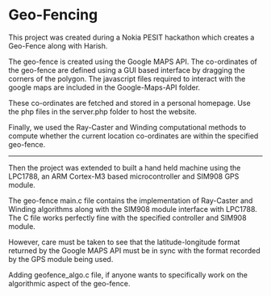 Geo-Fencing
===========

This project was created during a Nokia PESIT hackathon which creates a Geo-Fence along with Harish.

The geo-fence is created using the Google MAPS API. The co-ordinates of the geo-fence are defined using a GUI based interface by dragging the corners of the polygon. The javascript files required to interact with the google maps are included in the Google-Maps-API folder.

These co-ordinates are fetched and stored in a personal homepage. Use the php files in the server.php folder to host the website.

Finally, we used the Ray-Caster and Winding computational methods to compute whether the current location co-ordinates are within the specified geo-fence.
____________________________________________________________________________________________________________________________

Then the project was extended to built a hand held machine using the LPC1788, an ARM Cortex-M3 based microcontroller and SIM908 GPS module.

The geo-fence main.c file contains the implementation of Ray-Caster and Winding algorithms along with the SIM908 module interface with LPC1788. The C file works perfectly fine with the specified controller and SIM908 module.

However, care must be taken to see that the latitude-longitude format returned by the Google MAPS API must be in sync with the format recorded by the GPS module being used.

Adding geofence_algo.c file, if anyone wants to specifically work on the algorithmic aspect of the geo-fence.
